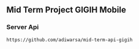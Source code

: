 ## Mid Term Project GIGIH Mobile

### Server Api

    https://github.com/adiwarsa/mid-term-api-gigih
